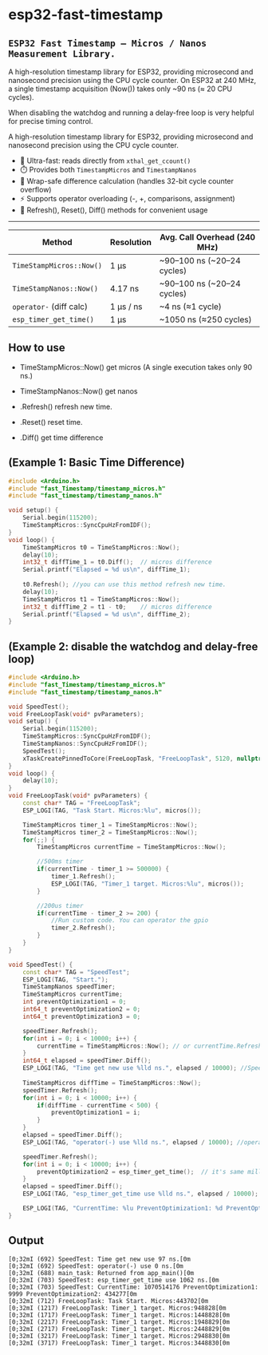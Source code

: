 # esp32-fast-timestamp
`ESP32 Fast Timestamp – Micros / Nanos Measurement Library.`
---
A high-resolution timestamp library for ESP32, providing microsecond and nanosecond precision using the CPU cycle counter.
On ESP32 at 240 MHz, a single timestamp acquisition (Now()) takes only ~90 ns (≈ 20 CPU cycles).


When disabling the watchdog and running a delay-free loop is very helpful for precise timing control.

A high-resolution timestamp library for ESP32, providing
microsecond and nanosecond precision using the CPU cycle counter.

- 🚀 Ultra-fast: reads directly from `xthal_get_ccount()`
- ⏱️ Provides both `TimestampMicros` and `TimestampNanos`
- 🔄 Wrap-safe difference calculation (handles 32-bit cycle counter overflow)
- ⚡ Supports operator overloading (-, +, comparisons, assignment)
- 🔧 Refresh(), Reset(), Diff() methods for convenient usage

---
| Method                   | Resolution | Avg. Call Overhead (240 MHz) |
| ------------------------ | ---------- | ---------------------------- |
| `TimeStampMicros::Now()` | 1 µs       | \~90–100 ns (\~20–24 cycles) |
| `TimeStampNanos::Now()`  | 4.17 ns    | \~90–100 ns (\~20–24 cycles) |
| `operator-` (diff calc)  | 1 µs / ns  | \~4 ns (≈1 cycle)            |
| `esp_timer_get_time()`   | 1 µs       | \~1050 ns (≈250 cycles)      |

How to use
---
* TimeStampMicros::Now() get micros  (A single execution takes only 90 ns.)
* TimeStampNanos::Now() get nanos

* .Refresh() refresh new time.
* .Reset() reset time.
* .Diff() get time difference

(Example 1: Basic Time Difference)
---
```c++
#include <Arduino.h>
#include "fast_Timestamp/timestamp_micros.h"
#include "fast_timestamp/timestamp_nanos.h"

void setup() {
    Serial.begin(115200);
    TimeStampMicros::SyncCpuHzFromIDF();
}
void loop() {
    TimeStampMicros t0 = TimeStampMicros::Now();
    delay(10);
    int32_t diffTime_1 = t0.Diff();  // micros difference
    Serial.printf("Elapsed = %d us\n", diffTime_1);
    
    t0.Refresh(); //you can use this method refresh new time.
    delay(10);
    TimeStampMicros t1 = TimeStampMicros::Now();
    int32_t diffTime_2 = t1 - t0;    // micros difference
    Serial.printf("Elapsed = %d us\n", diffTime_2);
}
```

(Example 2: disable the watchdog and delay-free loop)
---
```c++
#include <Arduino.h>
#include "fast_Timestamp/timestamp_micros.h"
#include "fast_timestamp/timestamp_nanos.h"

void SpeedTest();
void FreeLoopTask(void* pvParameters);
void setup() {
    Serial.begin(115200);
    TimeStampMicros::SyncCpuHzFromIDF();
    TimeStampNanos::SyncCpuHzFromIDF();
    SpeedTest();
    xTaskCreatePinnedToCore(FreeLoopTask, "FreeLoopTask", 5120, nullptr, configMAX_PRIORITIES - 1, nullptr, 1); //Use Core 1
}
void loop() {
    delay(10);
}
void FreeLoopTask(void* pvParameters) {
    const char* TAG = "FreeLoopTask";
    ESP_LOGI(TAG, "Task Start. Micros:%lu", micros());

    TimeStampMicros timer_1 = TimeStampMicros::Now();
    TimeStampMicros timer_2 = TimeStampMicros::Now();
    for(;;) {
        TimeStampMicros currentTime = TimeStampMicros::Now();

        //500ms timer
        if(currentTime - timer_1 >= 500000) {
            timer_1.Refresh();
            ESP_LOGI(TAG, "Timer_1 target. Micros:%lu", micros());
        }

        //200us timer
        if(currentTime - timer_2 >= 200) {
            //Run custom code. You can operator the gpio
            timer_2.Refresh();
        }
    }
}

void SpeedTest() {
    const char* TAG = "SpeedTest";
    ESP_LOGI(TAG, "Start.");
    TimeStampNanos speedTimer;
    TimeStampMicros currentTime;
    int preventOptimization1 = 0;
    int64_t preventOptimization2 = 0;
    int64_t preventOptimization3 = 0;

    speedTimer.Refresh();
    for(int i = 0; i < 10000; i++) {
        currentTime = TimeStampMicros::Now(); // or currentTime.Refresh();
    }
    int64_t elapsed = speedTimer.Diff();
    ESP_LOGI(TAG, "Time get new use %lld ns.", elapsed / 10000); //SpeedTest: Time get new use 96 ns.
    
    TimeStampMicros diffTime = TimeStampMicros::Now();
    speedTimer.Refresh();
    for(int i = 0; i < 10000; i++) {
        if(diffTime - currentTime < 500) {
            preventOptimization1 = i;
        }
    }
    elapsed = speedTimer.Diff();
    ESP_LOGI(TAG, "operator(-) use %lld ns.", elapsed / 10000); //operator(-) use 4 ns.

    speedTimer.Refresh();
    for(int i = 0; i < 10000; i++) {
        preventOptimization2 = esp_timer_get_time();  // it's same millis() or micros();
    }
    elapsed = speedTimer.Diff();
    ESP_LOGI(TAG, "esp_timer_get_time use %lld ns.", elapsed / 10000); //esp_timer_get_time use 1075 ns.[0m

    ESP_LOGI(TAG, "CurrentTime: %lu PreventOptimization1: %d PreventOptimization2: %lld", currentTime, preventOptimization1, preventOptimization2);
}


```

Output
---
```
[0;32mI (692) SpeedTest: Time get new use 97 ns.[0m
[0;32mI (692) SpeedTest: operator(-) use 0 ns.[0m
[0;32mI (688) main_task: Returned from app_main()[0m
[0;32mI (703) SpeedTest: esp_timer_get_time use 1062 ns.[0m
[0;32mI (703) SpeedTest: CurrentTime: 1070514176 PreventOptimization1: 9999 PreventOptimization2: 434277[0m
[0;32mI (712) FreeLoopTask: Task Start. Micros:443702[0m
[0;32mI (1217) FreeLoopTask: Timer_1 target. Micros:948828[0m
[0;32mI (1717) FreeLoopTask: Timer_1 target. Micros:1448828[0m
[0;32mI (2217) FreeLoopTask: Timer_1 target. Micros:1948829[0m
[0;32mI (2717) FreeLoopTask: Timer_1 target. Micros:2448829[0m
[0;32mI (3217) FreeLoopTask: Timer_1 target. Micros:2948830[0m
[0;32mI (3717) FreeLoopTask: Timer_1 target. Micros:3448830[0m

```

